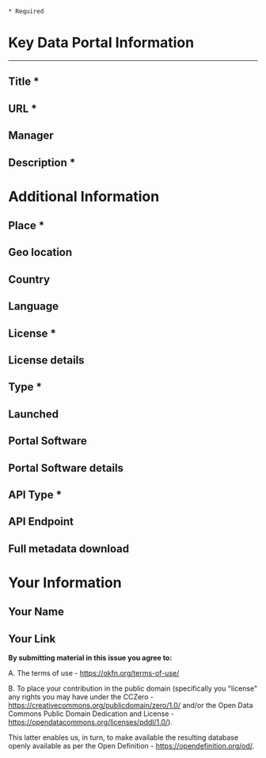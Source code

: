 <!--
Power users can fork and pull the DataPortals.org CSV data file directly:

https://github.com/okfn/dataportals.org/blob/master/data/portals.csv

Otherwise, follow the directions below.
-->


`* Required`

# Key Data Portal Information
---
## Title *
<!-- Full title of the portal, e.g. "Data.Gov.UK - Official UK Government Portal" -->


## URL *
<!-- URL to home page of the portal -->


## Manager
<!-- Name/title of the organization that set up and manages the portal -->


## Description *
<!-- Description and any additional notes about the portal, for example special licensing conditions, comments on the contents, or anything that doesn't fit in the questions below but is relevant -->


# Additional Information
## Place *
<!-- Short text describing the place that the portal is relate to (i.e. is supposed to cover). Should be sufficient to look it up on a map. For example, "London, UK" or "Vancouver, Canada". If no specific location just put "International" -->


## Geo location
<!-- If you would like the portal to show on the map, please provide latitude and longitude geographical coordinates, which can be related to the portal. -->


## Country
<!-- Country the portal covers. 2-digit ISO-code if possible. Note we allow regional answers if that is appropriate (e.g. EU) -->


## Language
<!-- The language or languages the portal is available in. Please use 2 letter ISO 639-1 codes if you can. See the list here: https://en.wikipedia.org/wiki/List_of_ISO_639-1_codes -->

## License *
<!-- Default license for the data in the data portal. You will be able to provide more information in the next question. Note "license" is used loosely to cover the general terms of use under which data is made available. -->


## License details
<!-- Provide here any additional details related to your previous answer. For example, the URL to the license on the site, or excerpts from the relevant terms of use. -->


## Type *
<!-- What type of organization is responsible for the portal?
--
Government: local, regional or national government organizations.
International: international organizations, e.g. UN, World Bank, EC, etc.
Community: portals operated by a community around data, e.g. data re-users that re-publish improved data from single or multiple primary sources, etc.
Research: universities, research institutions, or other in academia.
Private sector: private companies and enterprises.
Third sector: NGOs and non-profit institutions.
Institutional: other organizations. -->


## Launched
<!-- Date the portal was launched if known. If you are not sure of month and day just choose Jan 1st. Further info (for example a blog post URL about the launch) can go in the the description.
--
Please provide a date in ISO format: yyyy-mm-dd
-->


## Portal Software
<!-- What software platform does the portal use -->


## Portal Software details
<!-- If you answered 'Other' or 'Custom/in-house' implementation to the question above, please feel free to give more details here. If there is a platform we've missed, we'll add it to the list. -->


## API Type *
<!-- Does the portal have any kind of API (structured metadata about the data that can be downloaded)? If multiple options apply, please choose the most extensive/advanced API. -->


## API Endpoint
<!-- URL for accessing the API -->


## Full metadata download
<!-- URL to download entire portal contents, either via an API, or dump provided by the publisher or a 3rd party -->

# Your Information
## Your Name
<!-- So we know who is submitting this and can credit you as appropriate. -->


## Your Link
<!-- A link we could use if we need to credit you -->


**By submitting material in this issue you agree to:**

A. The terms of use - https://okfn.org/terms-of-use/

B. To place your contribution in the public domain (specifically you "license" any rights you may have under the CCZero - https://creativecommons.org/publicdomain/zero/1.0/ and/or the Open Data Commons Public Domain Dedication and License - https://opendatacommons.org/licenses/pddl/1.0/).

This latter enables us, in turn, to make available the resulting database openly available as per the Open Definition - https://opendefinition.org/od/.
